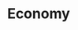 ---
layout: content
data: economy
title: Economy
isHome: true
link: https://figure.nz/search/?query=pacific%20economy&ref=pfnz
---